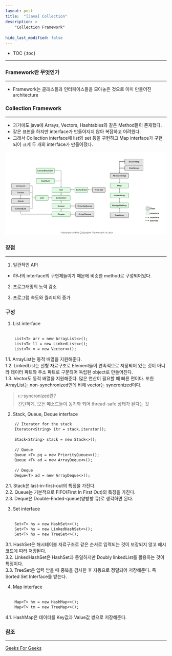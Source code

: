 ```yaml
---
layout: post
title:  "[Java] Collection"
description: >
    "Collection Framework"

hide_last_modified: false
---
```

* TOC
{:toc}
***
### Framework란 무엇인가
***
- Framework는 클래스들과 인터페이스들을 모아놓은 것으로 이미 만들어진 architecture

### Collection Framework
***
- 과거에도 java에 Arrays, Vectors, Hashtables와 같은 Method들이 존재했다. 
- 같은 표현을 하지만 interface가 만들어지지 않아 복잡하고 어려웠다. 
- 그래서 Collection interface에 list와 set 등을 구현하고 Map interface가 구현되어 크게 두 개의 interface가 만들어졌다. 

![GeeksforGeeks_CollectionFramework](/assets/img/javaStudy/geekforgeeks_HierachyOfTheCollecion.png)

### 장점
***
1. 일관적인 API
- 하나의 interface의 구현체들이기 때문에 비슷한 method로 구성되어있다.

2. 프로그래밍의 노력 감소   

3. 프로그램 속도와 퀄리티의 증가   

### 구성
1. List interface

```

    List<T> arr = new ArrayList<>();
    List<T> ll = new LinkedList<>();
    List<T> v = new Vector<>();

```

1.1. ArrayList는 동적 배열을 지원해준다.   
1.2. LinkedList는 선형 자료구조로 Element들이 연속적으로 저장되어 있는 것이 아니라 데이터 파트와 주소 파트로 구분되어 독립된 object로 만들어진다.    
1.3. Vector도 동적 배열을 지원해준다. 많은 연산이 필요할 때 빠른 편이다. 또한 ArrayList는 non-synchronized인데 비해 vector는 syncronized이다.    

> 👉syncronized란?   
> 간단하게, 모든 메소드들이 동기화 되어 thread-safe 상태가 된다는 것   

2. Stack, Queue, Deque interface

```
    // Iterator for the stack
    Iterator<String> itr = stack.iterator();
    
    Stack<String> stack = new Stack<>();

    // Queue
    Queue <T> pq = new PriorityQueue<>();
    Queue <T> ad = new ArrayDeque<>();
    
    // Deque
    Deque<T> ad = new ArrayDeque<>();

```

2.1. Stack은 last-in-first-out의 특징을 가진다.    
2.2. Queue는 기본적으로 FIFO(First In First Out)의 특징을 가진다.      
2.3. Deque은 Double-Ended-queue(양방향 큐)로 생각하면 된다.     

3. Set interface

```

    Set<T> hs = new HashSet<>();
    Set<T> hs = new LinkedHashSet<>();
    Set<T> hs = new TreeSet<>();

```
3.1. HashSet은 해시테이블 자료구조로 같은 순서로 입력되는 것이 보장되지 않고 해시코드에 따라 저장된다.    
3.2. LinkedHashSet은 HashSet과 동일하지만 Doubly linkedList를 활용하는 것이 특징이다.      
3.3. TreeSet은 입력 받을 때 중복을 검사한 후 자동으로 정렬되어 저장해준다. 즉 Sorted Set Interface를 받는다.    

4. Map interface

```

    Map<T> hm = new HashMap<>();
    Map<T> tm = new TreeMap<>();

```

4.1. HashMap은 데이터를 Key값과 Value값 쌍으로 저장해준다. 

### 참조
***
[Geeks For Geeks](https://www.geeksforgeeks.org/collections-in-java-2/)